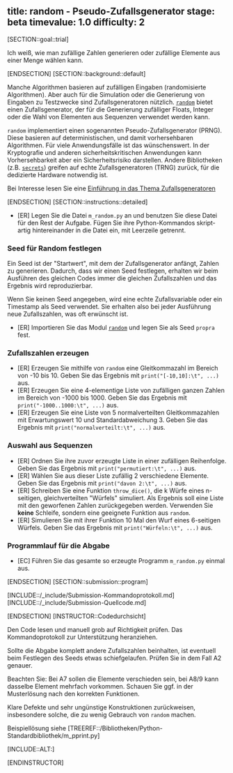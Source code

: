 title: random - Pseudo-Zufallsgenerator
stage: beta
timevalue: 1.0
difficulty: 2
---

[SECTION::goal::trial]

Ich weiß, wie man zufällige Zahlen generieren oder zufällige Elemente aus einer Menge wählen kann.  

[ENDSECTION]
[SECTION::background::default]

Manche Algorithmen basieren auf zufälligen Eingaben (randomisierte Algorithmen). Aber auch für die Simulation oder die
Generierung von Eingaben zu Testzwecke sind Zufallsgeneratoren nützlich.
[`random`](https://docs.python.org/3/library/random.html) bietet einen Zufallsgenerator, der für die Generierung
zufälliger Floats, Integer oder die Wahl von Elementen aus Sequenzen verwendet werden kann.

`random` implementiert einen sogenannten Pseudo-Zufallsgenerator (PRNG). Diese basieren auf deterministischen, und damit
vorhersehbaren Algorithmen. Für viele Anwendungsfälle ist das wünschenswert.
In der Kryptografie und anderen sicherheitskritischen Anwendungen kann Vorhersehbarkeit aber 
ein Sicherheitsrisiko darstellen.
Andere Bibliotheken (z.B. [`secrets`](https://docs.python.org/3/library/secrets.html)) greifen auf 
echte Zufallsgeneratoren (TRNG) zurück, für die dedizierte Hardware notwendig ist.

Bei Interesse lesen Sie eine [Einführung in das Thema Zufallsgeneratoren](https://www.random.org/randomness/) 

[ENDSECTION]
[SECTION::instructions::detailed]

- [ER] Legen Sie die Datei `m_random.py` an und benutzen Sie diese Datei für den Rest der Aufgabe. 
  Fügen Sie ihre Python-Kommandos skript-artig hintereinander in die Datei ein, mit Leerzeile getrennt.

### Seed für Random festlegen

Ein Seed ist der "Startwert", mit dem der Zufallsgenerator anfängt, Zahlen zu generieren. 
Dadurch, dass wir einen Seed festlegen, erhalten wir beim Ausführen des gleichen Codes 
immer die gleichen Zufallszahlen und das Ergebnis wird reproduzierbar.  

Wenn Sie keinen Seed angegeben, wird eine echte Zufallsvariable oder ein Timestamp
als Seed verwendet. 
Sie erhalten also bei jeder Ausführung neue Zufallszahlen, was oft erwünscht ist.

- [ER] Importieren Sie das Modul [`random`](https://docs.python.org/3/library/random.html) 
  und legen Sie als Seed `propra` fest.

### Zufallszahlen erzeugen

- [ER] Erzeugen Sie mithilfe von `random` eine Gleitkommazahl im Bereich von -10 bis 10. 
  Geben Sie das Ergebnis mit `print("[-10,10]:\t", ...)` aus.
- [ER] Erzeugen Sie eine 4-elementige Liste von zufälligen ganzen Zahlen im Bereich von -1000 bis 1000. 
  Geben Sie das Ergebnis mit `print("-1000..1000:\t", ...)` aus.
- [ER] Erzeugen Sie eine Liste von 5 normalverteilten Gleitkommazahlen mit 
  Erwartungswert 10 und Standardabweichung 3. 
  Geben Sie das Ergebnis mit `print("normalverteilt:\t", ...)` aus.

### Auswahl aus Sequenzen

- [ER] Ordnen Sie ihre zuvor erzeugte Liste in einer zufälligen Reihenfolge. Geben Sie das Ergebnis mit
  `print("permutiert:\t", ...)` aus.
- [ER] Wählen Sie aus dieser Liste zufällig 2 verschiedene Elemente. 
  Geben Sie das Ergebnis mit `print("davon 2:\t", ...)` aus.
- [ER] Schreiben Sie eine Funktion `throw_dice()`, die k Würfe eines n-seitigen, gleichverteilten "Würfels" simuliert.
  Als Ergebnis soll eine Liste mit den geworfenen Zahlen zurückgegeben werden. 
  Verwenden Sie **keine** Schleife, sondern eine geeignete Funktion aus `random`.  
- [ER] Simulieren Sie mit ihrer Funktion 10 Mal den Wurf eines 6-seitigen Würfels. 
  Geben Sie das Ergebnis mit `print("Würfeln:\t", ...)` aus.

### Programmlauf für die Abgabe

- [EC] Führen Sie das gesamte so erzeugte Programm `m_random.py` einmal aus.

[ENDSECTION]
[SECTION::submission::program]

[INCLUDE::/_include/Submission-Kommandoprotokoll.md]
[INCLUDE::/_include/Submission-Quellcode.md]

[ENDSECTION]
[INSTRUCTOR::Codedurchsicht]

Den Code lesen und manuell grob auf Richtigkeit prüfen.
Das Kommandoprotokoll zur Unterstützung heranziehen.

Sollte die Abgabe komplett andere Zufallszahlen beinhalten, ist eventuell beim Festlegen des 
Seeds etwas schiefgelaufen. Prüfen Sie in dem Fall A2 genauer.

Beachten Sie: Bei A7 sollen die Elemente verschieden sein, bei A8/9 kann 
dasselbe Element mehrfach vorkommen. Schauen Sie ggf. in der Musterlösung nach den korrekten 
Funktionen.

Klare Defekte und sehr ungünstige Konstruktionen zurückweisen,
insbesondere solche, die zu wenig Gebrauch von `random` machen.

Beispiellösung siehe [TREEREF::/Bibliotheken/Python-Standardbibliothek/m_pprint.py]

[INCLUDE::ALT:]

[ENDINSTRUCTOR]
